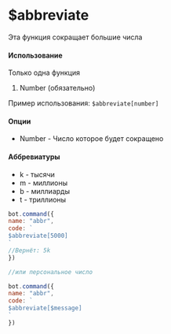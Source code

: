 # $abbreviate

Эта функция сокращает большие числа

#### Использование

Только одна функция

1. Number \(обязательно\)

Пример использования: `$abbreviate[number]`

#### Опции

* Number - Число которое будет сокращено

#### Аббревиатуры

* k - тысячи
* m - миллионы
* b - миллиарды
* t - триллионы

```javascript
bot.command({
name: "abbr",
code: `
$abbreviate[5000]
`
//Вернёт: 5k
})

//или персональное число

bot.command({
name: "abbr",
code: `
$abbreviate[$message]
`
})
```

